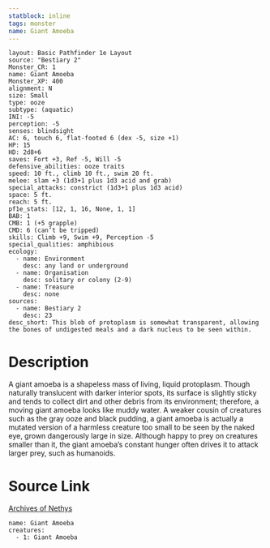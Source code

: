 ```yaml
---
statblock: inline
tags: monster
name: Giant Amoeba
---
```

```statblock
layout: Basic Pathfinder 1e Layout
source: "Bestiary 2"
Monster_CR: 1
name: Giant Amoeba
Monster_XP: 400
alignment: N
size: Small
type: ooze
subtype: (aquatic)
INI: -5
perception: -5
senses: blindsight
AC: 6, touch 6, flat-footed 6 (dex -5, size +1)
HP: 15
HD: 2d8+6
saves: Fort +3, Ref -5, Will -5
defensive_abilities: ooze traits
speed: 10 ft., climb 10 ft., swim 20 ft.
melee: slam +3 (1d3+1 plus 1d3 acid and grab)
special_attacks: constrict (1d3+1 plus 1d3 acid)
space: 5 ft.
reach: 5 ft.
pf1e_stats: [12, 1, 16, None, 1, 1]
BAB: 1
CMB: 1 (+5 grapple)
CMD: 6 (can’t be tripped)
skills: Climb +9, Swim +9, Perception -5
special_qualities: amphibious
ecology:
  - name: Environment
    desc: any land or underground
  - name: Organisation
    desc: solitary or colony (2-9)
  - name: Treasure
    desc: none
sources:
  - name: Bestiary 2
    desc: 23
desc_short: This blob of protoplasm is somewhat transparent, allowing the bones of undigested meals and a dark nucleus to be seen within. 
```
# Description
A giant amoeba is a shapeless mass of living, liquid protoplasm. Though naturally translucent with darker interior spots, its surface is slightly sticky and tends to collect dirt and other debris from its environment; therefore, a moving giant amoeba looks like muddy water. A weaker cousin of creatures such as the gray ooze and black pudding, a giant amoeba is actually a mutated version of a harmless creature too small to be seen by the naked eye, grown dangerously large in size. Although happy to prey on creatures smaller than it, the giant amoeba’s constant hunger often drives it to attack larger prey, such as humanoids.
# Source Link
[Archives of Nethys](https://aonprd.com/MonsterDisplay.aspx?ItemName=Giant%20Amoeba)
```encounter-table
name: Giant Amoeba
creatures:
  - 1: Giant Amoeba
```
